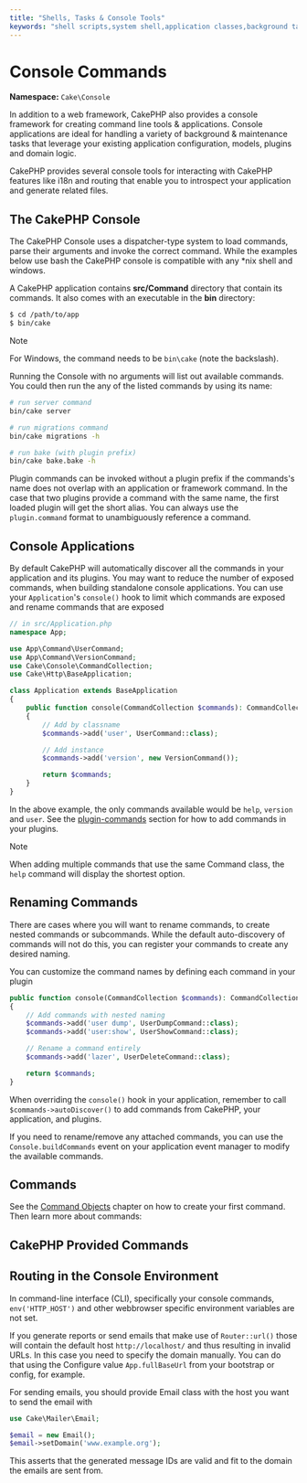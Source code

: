 ```yaml
---
title: "Shells, Tasks & Console Tools"
keywords: "shell scripts,system shell,application classes,background tasks,line script,cron job,request response,system path,acl,new projects,commands,specifics,parameters,i18n,cakephp,directory,maintenance,ideal,applications,mvc"
---
```


# Console Commands

**Namespace:** `Cake\Console`

In addition to a web framework, CakePHP also provides a console framework for
creating command line tools & applications. Console applications are ideal for
handling a variety of background & maintenance tasks that leverage your existing
application configuration, models, plugins and domain logic.

CakePHP provides several console tools for interacting with CakePHP features
like i18n and routing that enable you to introspect your application and
generate related files.

## The CakePHP Console

The CakePHP Console uses a dispatcher-type system to load commands, parse
their arguments and invoke the correct command. While the examples below use
bash the CakePHP console is compatible with any \*nix shell and windows.

A CakePHP application contains **src/Command** directory that contain its commands.
It also comes with an executable in the **bin** directory:

```bash
$ cd /path/to/app
$ bin/cake

```

> [!NOTE]
> For Windows, the command needs to be `bin\cake` (note the backslash).
>

Running the Console with no arguments will list out available commands. You
could then run the any of the listed commands by using its name:

```bash
# run server command
bin/cake server

# run migrations command
bin/cake migrations -h

# run bake (with plugin prefix)
bin/cake bake.bake -h

```

Plugin commands can be invoked without a plugin prefix if the commands's name
does not overlap with an application or framework command. In the case that two
plugins provide a command with the same name, the first loaded plugin will get
the short alias. You can always use the `plugin.command` format to
unambiguously reference a command.

## Console Applications

By default CakePHP will automatically discover all the commands in your
application and its plugins. You may want to reduce the number of exposed
commands, when building standalone console applications. You can use your
`Application`'s `console()` hook to limit which commands are exposed and
rename commands that are exposed

```php
// in src/Application.php
namespace App;

use App\Command\UserCommand;
use App\Command\VersionCommand;
use Cake\Console\CommandCollection;
use Cake\Http\BaseApplication;

class Application extends BaseApplication
{
    public function console(CommandCollection $commands): CommandCollection
    {
        // Add by classname
        $commands->add('user', UserCommand::class);

        // Add instance
        $commands->add('version', new VersionCommand());

        return $commands;
    }
}

```

In the above example, the only commands available would be `help`, `version`
and `user`. See the [plugin-commands](/en/plugins.md#plugin-commands) section for how to add commands in
your plugins.

> [!NOTE]
> When adding multiple commands that use the same Command class, the `help`
> command will display the shortest option.

<a id="renaming-commands"></a>

## Renaming Commands

There are cases where you will want to rename commands, to create nested
commands or subcommands.  While the default auto-discovery of commands will not
do this, you can register your commands to create any desired naming.

You can customize the command names by defining each command in your plugin

```php
public function console(CommandCollection $commands): CommandCollection
{
    // Add commands with nested naming
    $commands->add('user dump', UserDumpCommand::class);
    $commands->add('user:show', UserShowCommand::class);

    // Rename a command entirely
    $commands->add('lazer', UserDeleteCommand::class);

    return $commands;
}

```

When overriding the `console()` hook in your application, remember to
call `$commands->autoDiscover()` to add commands from CakePHP, your
application, and plugins.

If you need to rename/remove any attached commands, you can use the
`Console.buildCommands` event on your application event manager to modify the
available commands.

## Commands

See the [Command Objects](/en/console-commands/commands.md) chapter on how to create your first
command. Then learn more about commands:

## CakePHP Provided Commands

## Routing in the Console Environment

In command-line interface (CLI), specifically your console commands,
`env('HTTP_HOST')` and other webbrowser specific environment variables are not
set.

If you generate reports or send emails that make use of `Router::url()` those
will contain the default host `http://localhost/`  and thus resulting in
invalid URLs. In this case you need to specify the domain manually.
You can do that using the Configure value `App.fullBaseUrl` from your
bootstrap or config, for example.

For sending emails, you should provide Email class with the host you want to
send the email with

```php
use Cake\Mailer\Email;

$email = new Email();
$email->setDomain('www.example.org');

```

This asserts that the generated message IDs are valid and fit to the domain the
emails are sent from.

